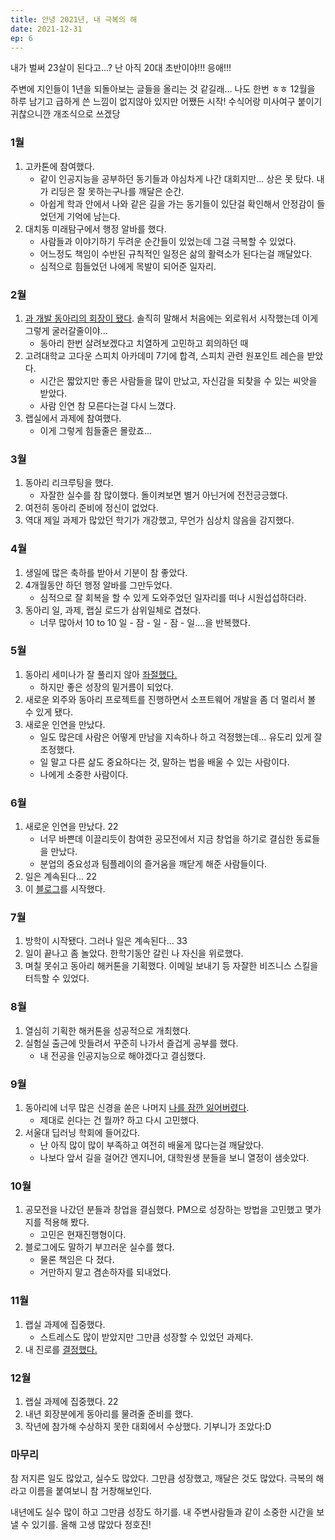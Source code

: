 ```yaml
---
title: 안녕 2021년, 내 극복의 해
date: 2021-12-31
ep: 6
---
```


내가 벌써 23살이 된다고...? 난 아직 20대 초반이야!!! 응애!!!

주변에 지인들이 1년을 되돌아보는 글들을 올리는 것 같길래... 나도 한번 ㅎㅎ 12월을 하루 남기고 급하게 쓴 느낌이 없지않아 있지만 어쨌든 시작! 수식어랑 미사여구 붙이기 귀찮으니깐 개조식으로 쓰겠당

### 1월
1. 고카톤에 참여했다.
    * 같이 인공지능을 공부하던 동기들과 야심차게 나간 대회지만... 상은 못 탔다. 내가 리딩은 잘 못하는구나를 깨달은 순간.
    * 아쉽게 학과 안에서 나와 같은 길을 가는 동기들이 있단걸 확인해서 안정감이 들었던게 기억에 남는다.
2. 대치동 미래탐구에서 행정 알바를 했다.
    * 사람들과 이야기하기 두려운 순간들이 있었는데 그걸 극복할 수 있었다.
    * 어느정도 책임이 수반된 규칙적인 일정은 삶의 활력소가 된다는걸 깨달았다.
    * 심적으로 힘들었던 나에게 목발이 되어준 일자리.

### 2월
1. [과 개발 동아리의 회장이 됐다](/posts/동아리%20회장%20생존기/1/). 솔직히 말해서 처음에는 외로워서 시작했는데 이게 그렇게 굴러갈줄이야...
    * 동아리 한번 살려보겠다고 치열하게 고민하고 회의하던 때
2. 고려대학교 고다운 스피치 아카데미 7기에 합격, 스피치 관련 원포인트 레슨을 받았다.
    * 시간은 짧았지만 좋은 사람들을 많이 만났고, 자신감을 되찾을 수 있는 씨앗을 받았다.
    * 사람 인연 참 모른다는걸 다시 느꼈다.
3. 랩실에서 과제에 참여했다.
    * 이게 그렇게 힘들줄은 몰랐죠...

### 3월
1. 동아리 리크루팅을 했다.
    * 자잘한 실수를 참 많이했다. 돌이켜보면 별거 아닌거에 전전긍긍했다.
2. 여전히 동아리 준비에 정신이 없었다.
3. 역대 제일 과제가 많았던 학기가 개강했고, 무언가 심상치 않음을 감지했다.

### 4월
1. 생일에 많은 축하를 받아서 기분이 참 좋았다.
2. 4개월동안 하던 행정 알바를 그만두었다.
    * 심적으로 잘 회복을 할 수 있게 도와주었던 일자리를 떠나 시원섭섭하더라.
3. 동아리 일, 과제, 랩실 로드가 삼위일체로 겹쳤다.
    * 너무 많아서 10 to 10 일 - 잠 - 일 - 잠 - 일....을 반복했다.

### 5월
1. 동아리 세미나가 잘 풀리지 않아 [좌절했다.](/posts/동아리%20회장%20생존기/3/)
    * 하지만 좋은 성장의 밑거름이 되었다.
2. 새로운 외주와 동아리 프로젝트를 진행하면서 소프트웨어 개발을 좀 더 멀리서 볼 수 있게 됐다.
3. 새로운 인연을 만났다.
    * 일도 많은데 사람은 어떻게 만남을 지속하나 하고 걱정했는데... 유도리 있게 잘 조정했다.
    * 일 말고 다른 삶도 중요하다는 것, 말하는 법을 배울 수 있는 사람이다.
    * 나에게 소중한 사람이다.

### 6월
1. 새로운 인연을 만났다. 22
    * 너무 바쁜데 이끌리듯이 참여한 공모전에서 지금 창업을 하기로 결심한 동료들을 만났다.
    * 분업의 중요성과 팀플레이의 즐거움을 깨닫게 해준 사람들이다.
2. 일은 계속된다... 22
3. 이 [블로그](/)를 시작했다.

### 7월
1. 방학이 시작됐다. 그러나 일은 계속된다... 33
2. 일이 끝나고 좀 놀았다. 한학기동안 갈린 나 자신을 위로했다.
3. 며칠 못쉬고 동아리 해커톤을 기획했다. 이메일 보내기 등 자잘한 비즈니스 스킬을 터득할 수 있었다.

### 8월
1. 열심히 기획한 해커톤을 성공적으로 개최했다.
2. 실험실 출근에 맛들려서 꾸준히 나가서 즐겁게 공부를 했다.
    * 내 전공을 인공지능으로 해야겠다고 결심했다.

### 9월
1. 동아리에 너무 많은 신경을 쏟은 나머지 [나를 잠깐 잃어버렸다](/posts/글쓰는%20사람으로%20성장하기/4/).
    * 제대로 쉰다는 건 뭘까? 하고 다시 고민했다.
2. 서울대 딥러닝 학회에 들어갔다.
    * 난 아직 많이 많이 부족하고 여전히 배울게 많다는걸 깨달았다.
    * 나보다 앞서 길을 걸어간 엔지니어, 대학원생 분들을 보니 열정이 샘솟았다.

### 10월
1. 공모전을 나갔던 분들과 창업을 결심했다. PM으로 성장하는 방법을 고민했고 몇가지를 적용해 봤다.
    * 고민은 현재진행형이다.
2. 블로그에도 말하기 부끄러운 실수를 했다.
    * 물론 책임은 다 졌다.
    * 거만하지 말고 겸손하자를 되내었다.

### 11월
1. 랩실 과제에 집중했다.
    * 스트레스도 많이 받았지만 그만큼 성장할 수 있었던 과제다.
2. 내 진로를 [결정했다.](/posts/글쓰는%20사람으로%20성장하기/5/)

### 12월
1. 랩실 과제에 집중했다. 22
2. 내년 회장분에게 동아리를 물려줄 준비를 했다. 
3. 작년에 참가해 수상하지 못한 대회에서 수상했다. 기부니가 조았다:D

### 마무리
참 저지른 일도 많았고, 실수도 많았다. 그만큼 성장했고, 깨달은 것도 많았다. 극복의 해라고 이름을 붙여보니 참 거창해보인다.

내년에도 실수 많이 하고 그만큼 성장도 하기를. 내 주변사람들과 같이 소중한 시간을 보낼 수 있기를.
올해 고생 많았다 정호진!
